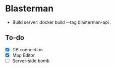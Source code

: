 # Blasterman

* Build server: docker build --tag blasterman-api .


## To-do
- [x] DB connection
- [x] Map Editor 
- [ ] Server-side bomb